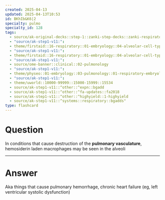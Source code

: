 ```yaml
---
created: 2025-04-13
updated: 2025-04-13T10:53
id: BKhIb&K6|2
specialty: pulmo
specialty_id: 128
tags:
  - source/ak-original-decks::step-1::zanki-step-decks::zanki-respiratory::respiratory-physiology
  - "source/ak-step1-v11:": 
  - theme/firstaid::16-respiratory::01-embryology::04-alveolar-cell-types
  - "source/ak-step1-v11:": 
  - theme/firstaid::16-respiratory::01-embryology::04-alveolar-cell-types::alveolar-macrophages
  - "source/ak-step1-v11:": 
  - source/ome-banner::clinical::02-pulmonology
  - "source/ak-step1-v11:": 
  - theme/physeo::01-embryology::03-pulmonology::01-respiratory-embryology
  - "source/ak-step1-v11:": 
  - theme/uworld::10000-99999::15000-15999::15534
  - source/ak-step1-v11::^other::^expn::bgadd
  - source/ak-step1-v11::^other::^fa-updates::fa2018
  - source/ak-step1-v11::^other::^highyield::1-highyield
  - source/ak-step1-v11::^systems::respiratory::bgadds"
type: flashcard
---
```


# Question
In conditions that cause destruction of the **pulmonary vasculature**, hemosiderin laden macrophages may be seen in the alveoli

---

# Answer
Aka things that cause pulmonary hemorrhage, chronic heart failure (eg, left ventricular systolic dysfunction)